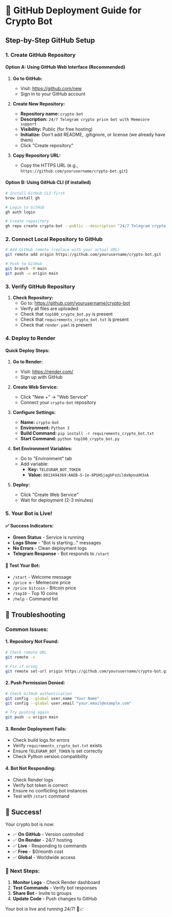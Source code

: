 # 🚀 GitHub Deployment Guide for Crypto Bot

## Step-by-Step GitHub Setup

### 1. Create GitHub Repository

#### Option A: Using GitHub Web Interface (Recommended)
1. **Go to GitHub:**
   - Visit: https://github.com/new
   - Sign in to your GitHub account

2. **Create New Repository:**
   - **Repository name:** `crypto-bot`
   - **Description:** `24/7 Telegram crypto price bot with Memecore support`
   - **Visibility:** Public (for free hosting)
   - **Initialize:** Don't add README, .gitignore, or license (we already have them)
   - Click "Create repository"

3. **Copy Repository URL:**
   - Copy the HTTPS URL (e.g., `https://github.com/yourusername/crypto-bot.git`)

#### Option B: Using GitHub CLI (if installed)
```bash
# Install GitHub CLI first
brew install gh

# Login to GitHub
gh auth login

# Create repository
gh repo create crypto-bot --public --description "24/7 Telegram crypto price bot with Memecore support"
```

### 2. Connect Local Repository to GitHub

```bash
# Add GitHub remote (replace with your actual URL)
git remote add origin https://github.com/yourusername/crypto-bot.git

# Push to GitHub
git branch -M main
git push -u origin main
```

### 3. Verify GitHub Repository

1. **Check Repository:**
   - Go to: https://github.com/yourusername/crypto-bot
   - Verify all files are uploaded
   - Check that `top100_crypto_bot.py` is present
   - Check that `requirements_crypto_bot.txt` is present
   - Check that `render.yaml` is present

### 4. Deploy to Render

#### Quick Deploy Steps:
1. **Go to Render:**
   - Visit: https://render.com/
   - Sign up with GitHub

2. **Create Web Service:**
   - Click "New +" → "Web Service"
   - Connect your `crypto-bot` repository

3. **Configure Settings:**
   - **Name:** `crypto-bot`
   - **Environment:** `Python 3`
   - **Build Command:** `pip install -r requirements_crypto_bot.txt`
   - **Start Command:** `python top100_crypto_bot.py`

4. **Set Environment Variables:**
   - Go to "Environment" tab
   - Add variable:
     - **Key:** `TELEGRAM_BOT_TOKEN`
     - **Value:** `8013494369:AAEB-S-1e-6PUHSjagbFsUilda9pnuUH3xA`

5. **Deploy:**
   - Click "Create Web Service"
   - Wait for deployment (2-3 minutes)

### 5. Your Bot is Live!

#### ✅ **Success Indicators:**
- **Green Status** - Service is running
- **Logs Show** - "Bot is starting..." messages
- **No Errors** - Clean deployment logs
- **Telegram Response** - Bot responds to `/start`

#### 🎯 **Test Your Bot:**
- `/start` - Welcome message
- `/price m` - Memecore price
- `/price bitcoin` - Bitcoin price
- `/top10` - Top 10 coins
- `/help` - Command list

## 🔧 Troubleshooting

### Common Issues:

#### 1. **Repository Not Found:**
```bash
# Check remote URL
git remote -v

# Fix if wrong
git remote set-url origin https://github.com/yourusername/crypto-bot.git
```

#### 2. **Push Permission Denied:**
```bash
# Check GitHub authentication
git config --global user.name "Your Name"
git config --global user.email "your.email@example.com"

# Try pushing again
git push -u origin main
```

#### 3. **Render Deployment Fails:**
- Check build logs for errors
- Verify `requirements_crypto_bot.txt` exists
- Ensure `TELEGRAM_BOT_TOKEN` is set correctly
- Check Python version compatibility

#### 4. **Bot Not Responding:**
- Check Render logs
- Verify bot token is correct
- Ensure no conflicting bot instances
- Test with `/start` command

## 🎉 Success!

Your crypto bot is now:
- ✅ **On GitHub** - Version controlled
- ✅ **On Render** - 24/7 hosting
- ✅ **Live** - Responding to commands
- ✅ **Free** - $0/month cost
- ✅ **Global** - Worldwide access

### 🚀 **Next Steps:**
1. **Monitor Logs** - Check Render dashboard
2. **Test Commands** - Verify bot responses
3. **Share Bot** - Invite to groups
4. **Update Code** - Push changes to GitHub

Your bot is live and running 24/7! 🎉📈
